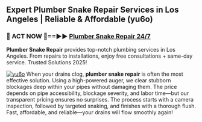 ## Expert Plumber Snake Repair Services in Los Angeles | Reliable & Affordable (yu6o)  

<h3>🚿 ACT NOW 🌟==►► <a href="https://tinyurl.com/2ne6vx2x" rel="nofollow">Plumber Snake Repair 24/7</a></h3>

**Plumber Snake Repair** provides top-notch plumbing services in Los Angeles. From repairs to installations, enjoy free consultations + same-day service. Trusted Solutions 2025!

[![yu6o](https://i.imgur.com/4PFF4AK.jpeg)](https://tinyurl.com/2ne6vx2x)
When your drains clog, **plumber snake repair** is often the most effective solution. Using a high-powered auger, we clear stubborn blockages deep within your pipes without damaging them. The price depends on pipe accessibility, blockage severity, and labor time—but our transparent pricing ensures no surprises. The process starts with a camera inspection, followed by targeted snaking, and finishes with a thorough flush. Fast, affordable, and reliable—your drains will flow smoothly again!